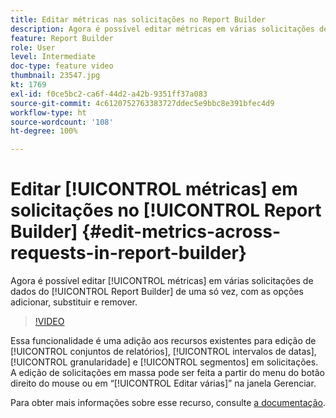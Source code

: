 ```yaml
---
title: Editar métricas nas solicitações no Report Builder
description: Agora é possível editar métricas em várias solicitações de dados do Report Builder de uma só vez, com as opções adicionar, substituir e remover.
feature: Report Builder
role: User
level: Intermediate
doc-type: feature video
thumbnail: 23547.jpg
kt: 1769
exl-id: f0ce5bc2-ca6f-44d2-a42b-9351ff37a083
source-git-commit: 4c6120752763383727ddec5e9bbc8e391bfec4d9
workflow-type: ht
source-wordcount: '108'
ht-degree: 100%

---
```


# Editar [!UICONTROL métricas] em solicitações no [!UICONTROL Report Builder] {#edit-metrics-across-requests-in-report-builder}

Agora é possível editar [!UICONTROL métricas] em várias solicitações de dados do [!UICONTROL Report Builder] de uma só vez, com as opções adicionar, substituir e remover.

>[!VIDEO](https://video.tv.adobe.com/v/23547/?quality=12)

Essa funcionalidade é uma adição aos recursos existentes para edição de [!UICONTROL conjuntos de relatórios], [!UICONTROL intervalos de datas], [!UICONTROL granularidade] e [!UICONTROL segmentos] em solicitações. A edição de solicitações em massa pode ser feita a partir do menu do botão direito do mouse ou em “[!UICONTROL Editar várias]” na janela Gerenciar.

Para obter mais informações sobre esse recurso, consulte [a documentação](https://experienceleague.adobe.com/docs/analytics/analyze/report-builder/manage-requests/edit-multiple-metrics.html?lang=pt-BR).
